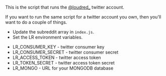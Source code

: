 This is the script that runs the [@loudred\_](https://twitter.com/loudred\_)
twitter account.

If you want to run the same script for a twitter account you own, then you'll
want to do a couple of things.

- Update the subreddit array in `index.js`.
- Set the LR environment variables.


* LR\_CONSUMER\_KEY  -  twitter consumer key
* LR\_CONSUMER\_SECRET  -  twitter consumer secret
* LR\_ACCESS\_TOKEN  -  twitter access token
* LR\_TOKEN\_SECRET  -  twitter access token secret
* LR\_MONGO  -  URL for your MONGODB database
